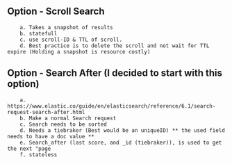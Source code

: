 ## Option - Scroll Search
		a. Takes a snapshot of results
		b. statefull
		c. use scroll-ID & TTL of scroll.
		d. Best practice is to delete the scroll and not wait for TTL expire (Holding a snapshot is resource costly)
		
## Option - Search After (I decided to start with this option)
		a. https://www.elastic.co/guide/en/elasticsearch/reference/6.1/search-request-search-after.html
		b. Make a normal Search request
		c. Search needs to be sorted
		d. Needs a tiebraker (Best would be an uniqueID) ** the used field needs to have a doc value **
		e. Search_after (last score, and _id (tiebraker)), is used to get the next "page
		f. stateless
